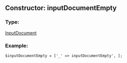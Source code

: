 ## Constructor: inputDocumentEmpty  

### Type: 

[InputDocument](../types/InputDocument.md)
### Example:

```
$inputDocumentEmpty = ['_' => inputDocumentEmpty', ];
```
